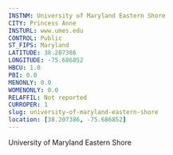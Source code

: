 ```yaml
---
INSTNM: University of Maryland Eastern Shore
CITY: Princess Anne
INSTURL: www.umes.edu
CONTROL: Public
ST_FIPS: Maryland
LATITUDE: 38.207386
LONGITUDE: -75.686852
HBCU: 1.0
PBI: 0.0
MENONLY: 0.0
WOMENONLY: 0.0
RELAFFIL: Not reported
CURROPER: 1
slug: university-of-maryland-eastern-shore
location: [38.207386, -75.686852]
---
```

University of Maryland Eastern Shore